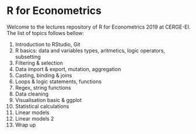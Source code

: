 # R for Econometrics
Welcome to the lectures repository of R for Econometrics 2019 at CERGE-EI.
The list of topics follows bellow:

1. Introduction to RStudio, Git
2. R basics: data and variables types, aritmetics, logic operators, subsetting
3. Filtering & selection
4. Data import & export, mutation, aggregation
5. Casting, binding & joins
6. Loops & logic statements, functions
7. Regex, string functions
8. Data cleaning
9. Visualisation basic & ggplot
10. Statistical calculations
11. Linear models
12. Linear models 2
13. Wrap up